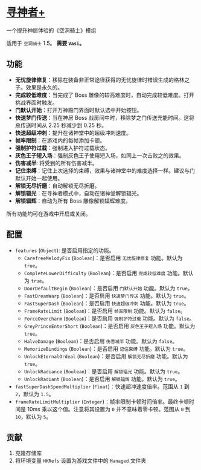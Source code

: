 # [寻神者+](https://github.com/Clazex/HollowKnight.GodSeekerPlus)

一个提升神居体验的《空洞骑士》模组

适用于 `空洞骑士` 1.5。
**需要 `Vasi`。**

## 功能

- **无忧旋律修复**：移除在装备非正常途径获得的无忧旋律时错误生成的格林之子。效果是永久的。
- **完成较低难度**：当完成了 Boss 雕像的较高难度时，自动完成较低难度。打开挑战界面时触发。
- **门默认开始**：打开万神殿门界面时默认选中开始按钮。
- **快速梦门传送**：当在神居 Boss 战房间中时，移除梦之门传送充能时间。这将总传送时间从 2.25 秒减少到 0.25 秒。
- **快速超级冲刺**：提升在诸神堂中的超级冲刺速度。
- **帧率限制**：在游戏内的每帧添加卡顿。
- **强制护符过载**：强制进入护符过载状态。
- **灰色王子短入场**：强制灰色王子使用短入场，如同上一次击败之的效果。
- **伤害减半**: 将受到的所有伤害减半。
- **记住束缚**：记住上次选择的束缚，效果与诸神堂中的难度选择一样。建议与门默认开始一起使用。
- **解锁无尽折磨**：自动解锁无尽折磨。
- **解锁辐光**：在寻神者模式中，自动在诸神堂解锁辐光。
- **解锁辐辉**：自动为所有 Boss 雕像解锁辐辉难度。

所有功能均可在游戏中开启或关闭。

## 配置

- `features` (`Object`): 是否启用指定的功能。
  + `CarefreeMelodyFix` (`Boolean`)：是否启用 `无忧旋律修复` 功能。默认为 `true`。
  + `CompleteLowerDifficulty` (`Boolean`)：是否启用 `完成较低难度` 功能。默认为 `true`。
  + `DoorDefaultBegin` (`Boolean`)：是否启用 `门默认开始` 功能。默认为 `true`。
  + `FastDreamWarp` (`Boolean`)：是否启用 `快速梦门传送` 功能。默认为 `true`。
  + `FastSuperDash` (`Boolean`)：是否启用 `快速超级冲刺` 功能。默认为 `true`。
  + `FrameRateLimit` (`Boolean`)：是否启用 `帧率限制` 功能。默认为 `false`。
  + `ForceOvercharm` (`Boolean`)：是否启用 `强制护符过载` 功能。默认为 `false`。
  + `GreyPrinceEnterShort` (`Boolean`)：是否启用 `灰色王子短入场` 功能。默认为 `true`。
  + `HalveDamage` (`Boolean`)：是否启用 `伤害减半` 功能。默认为 `false`。
  + `MemorizeBindings` (`Boolean`)：是否启用 `记住束缚` 功能。默认为 `true`。
  + `UnlockEternalOrdeal` (`Boolean`)：是否启用 `解锁无尽折磨` 功能。默认为 `true`。
  + `UnlockRadiance` (`Boolean`)：是否启用 `解锁辐光` 功能。默认为 `true`。
  + `UnlockRadiant` (`Boolean`)：是否启用 `解锁辐辉` 功能。默认为 `true`。
- `fastSuperDashSpeedMultiplier` (`Float`)：快速超冲速度倍率。范围从 `1` 到 `2`，默认为 `1.5`。
- `frameRateLimitMultiplier` (`Integer`)：帧率限制卡顿时间倍率。最终卡顿时间是 10ms 乘以这个值。注意将其设置为 `0` 并不意味着零卡顿。范围从 `0` 到 `10`，默认为 `5`。

## 贡献

1. 克隆存储库
2. 将环境变量 `HKRefs` 设置为游戏文件中的 `Managed` 文件夹
